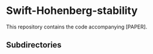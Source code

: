 # Swift-Hohenberg-stability
This repository contains the code accompanying [PAPER]. 

## Subdirectories 
